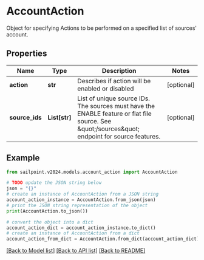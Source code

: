 # AccountAction

Object for specifying Actions to be performed on a specified list of sources' account.

## Properties

Name | Type | Description | Notes
------------ | ------------- | ------------- | -------------
**action** | **str** | Describes if action will be enabled or disabled | [optional] 
**source_ids** | **List[str]** | List of unique source IDs. The sources must have the ENABLE feature or flat file source. See \&quot;/sources\&quot; endpoint for source features. | [optional] 

## Example

```python
from sailpoint.v2024.models.account_action import AccountAction

# TODO update the JSON string below
json = "{}"
# create an instance of AccountAction from a JSON string
account_action_instance = AccountAction.from_json(json)
# print the JSON string representation of the object
print(AccountAction.to_json())

# convert the object into a dict
account_action_dict = account_action_instance.to_dict()
# create an instance of AccountAction from a dict
account_action_from_dict = AccountAction.from_dict(account_action_dict)
```
[[Back to Model list]](../README.md#documentation-for-models) [[Back to API list]](../README.md#documentation-for-api-endpoints) [[Back to README]](../README.md)


